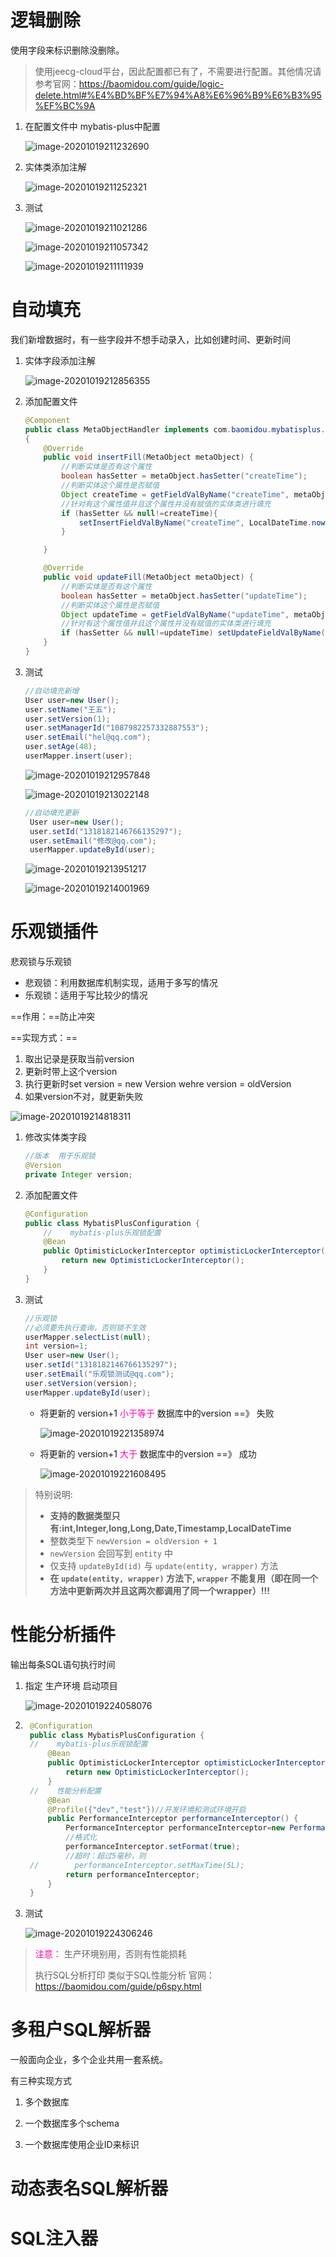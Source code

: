 

# 逻辑删除

使用字段来标识删除没删除。

> 使用jeecg-cloud平台，因此配置都已有了，不需要进行配置。其他情况请参考官网：https://baomidou.com/guide/logic-delete.html#%E4%BD%BF%E7%94%A8%E6%96%B9%E6%B3%95%EF%BC%9A

1. 在配置文件中 mybatis-plus中配置

	![image-20201019211232690](第三章-高级功能.assets/image-20201019211232690.png)

2. 实体类添加注解

	![image-20201019211252321](第三章-高级功能.assets/image-20201019211252321.png)

3. 测试

	![image-20201019211021286](第三章-高级功能.assets/image-20201019211021286.png)

	![image-20201019211057342](第三章-高级功能.assets/image-20201019211057342.png)

	![image-20201019211111939](第三章-高级功能.assets/image-20201019211111939.png)



# 自动填充

我们新增数据时，有一些字段并不想手动录入，比如创建时间、更新时间

1. 实体字段添加注解

	![image-20201019212856355](第三章-高级功能.assets/image-20201019212856355.png)

2. 添加配置文件

	```java
	@Component
	public class MetaObjectHandler implements com.baomidou.mybatisplus.core.handlers.MetaObjectHandler
	{
	    @Override
	    public void insertFill(MetaObject metaObject) {
	        //判断实体是否有这个属性
	        boolean hasSetter = metaObject.hasSetter("createTime");
	        //判断实体这个属性是否赋值
	        Object createTime = getFieldValByName("createTime", metaObject);
	        //针对有这个属性值并且这个属性并没有赋值的实体类进行填充
	        if (hasSetter && null!=createTime){
	            setInsertFieldValByName("createTime", LocalDateTime.now(),metaObject);
	        }
	
	    }
	
	    @Override
	    public void updateFill(MetaObject metaObject) {
	        //判断实体是否有这个属性
	        boolean hasSetter = metaObject.hasSetter("updateTime");
	        //判断实体这个属性是否赋值
	        Object updateTime = getFieldValByName("updateTime", metaObject);
	        //针对有这个属性值并且这个属性并没有赋值的实体类进行填充
	        if (hasSetter && null!=updateTime) setUpdateFieldValByName("updateTime", LocalDateTime.now(), metaObject);
	    }
	}
	```

3. 测试

	```java
	//自动填充新增
	User user=new User();
	user.setName("王五");
	user.setVersion(1);
	user.setManagerId("1087982257332887553");
	user.setEmail("hel@qq.com");
	user.setAge(48);
	userMapper.insert(user);
	```

	![image-20201019212957848](第三章-高级功能.assets/image-20201019212957848.png)

	![image-20201019213022148](第三章-高级功能.assets/image-20201019213022148.png)

	```java
	//自动填充更新
	 User user=new User();
	 user.setId("1318182146766135297");
	 user.setEmail("修改@qq.com");
	 userMapper.updateById(user);
	```

	![image-20201019213951217](第三章-高级功能.assets/image-20201019213951217.png)

	![image-20201019214001969](第三章-高级功能.assets/image-20201019214001969.png)

# 乐观锁插件

悲观锁与乐观锁

* 悲观锁：利用数据库机制实现，适用于多写的情况
* 乐观锁：适用于写比较少的情况

==作用：==防止冲突

==实现方式：==

1. 取出记录是获取当前version   
2. 更新时带上这个version    
3. 执行更新时set version = new Version wehre version = oldVersion  
4. 如果version不对，就更新失败

![image-20201019214818311](第三章-高级功能.assets/image-20201019214818311.png)



1. 修改实体类字段

	```java
	//版本  用于乐观锁
	@Version
	private Integer version;
	```

2. 添加配置文件

	```java
	@Configuration
	public class MybatisPlusConfiguration {
	    //    mybatis-plus乐观锁配置
	    @Bean
	    public OptimisticLockerInterceptor optimisticLockerInterceptor() {
	        return new OptimisticLockerInterceptor();
	    }
	}
	```

3. 测试

	```java
	//乐观锁
	//必须要先执行查询，否则锁不生效
	userMapper.selectList(null);
	int version=1;
	User user=new User();
	user.setId("1318182146766135297");
	user.setEmail("乐观锁测试@qq.com");
	user.setVersion(version);
	userMapper.updateById(user);
	```

	* 将更新的 version+1  <font color=ff00aa>小于等于</font> 数据库中的version  ==》 失败

		![image-20201019221358974](第三章-高级功能.assets/image-20201019221358974.png)

	* 将更新的 version+1  <font color=ff00aa>大于</font> 数据库中的version  ==》 成功

		![image-20201019221608495](第三章-高级功能.assets/image-20201019221608495.png)

> 特别说明:
>
> - **支持的数据类型只有:int,Integer,long,Long,Date,Timestamp,LocalDateTime**
> - 整数类型下 `newVersion = oldVersion + 1`
> - `newVersion` 会回写到 `entity` 中
> - 仅支持 `updateById(id)` 与 `update(entity, wrapper)` 方法
> - **在 `update(entity, wrapper)` 方法下, `wrapper` 不能复用（即在同一个方法中更新两次并且这两次都调用了同一个wrapper）!!!**



# 性能分析插件

输出每条SQL语句执行时间



1. 指定 生产环境 启动项目

	![image-20201019224058076](第三章-高级功能.assets/image-20201019224058076.png)

2. ```java
	@Configuration
	public class MybatisPlusConfiguration {
	//    mybatis-plus乐观锁配置
	    @Bean
	    public OptimisticLockerInterceptor optimisticLockerInterceptor() {
	        return new OptimisticLockerInterceptor();
	    }
	//    性能分析配置
	    @Bean
	    @Profile({"dev","test"})//开发环境和测试环境开启
	    public PerformanceInterceptor performanceInterceptor() {
	        PerformanceInterceptor performanceInterceptor=new PerformanceInterceptor();
	        //格式化
	        performanceInterceptor.setFormat(true);
	        //超时：超过5毫秒，则
	//        performanceInterceptor.setMaxTime(5L);
	        return performanceInterceptor;
	    }
	}
	```

3. 测试

	![image-20201019224306246](第三章-高级功能.assets/image-20201019224306246.png)

> <font color=ff00aa>注意：</font> 生产环境别用，否则有性能损耗
>
> 执行SQL分析打印  类似于SQL性能分析  官网：https://baomidou.com/guide/p6spy.html



# 多租户SQL解析器

一般面向企业，多个企业共用一套系统。

有三种实现方式

1. 多个数据库

2. 一个数据库多个schema
3. 一个数据库使用企业ID来标识







# 动态表名SQL解析器









# SQL注入器









